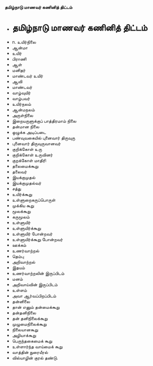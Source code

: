 **தமிழ்நாடு மாணவர் கணினித் திட்டம்**
- # தமிழ்நாடு மாணவர் கணினித் திட்டம்
- n. உயிர்நிலை
- ஆன்மா
- உயிர்
- பிராணி
- ஆள்
- மனிதர்
- மாண்டவர் உயிர்
- ஆவி
- மாண்டவர்
- வாழ்வுயிர்
- வாழ்பவர்
- உயிர்நலம்
- ஆன்மநலம்
- அருள்நிலை
- இறையருளுக்குப் பாத்திரமாம் நிலை
- தன்மான நிலை
- ஒழுக்க அடிப்படை
- பண்வுவகையில் புனைவார் திருவுரு
- புனைவார் திருவுருவானவர்
- குறிக்கோள் உரு
- குறிக்கோள் உருவினர்
- குறக்கோள் மாதிரி
- தலைமைக்கூறு
- தலைவர்
- இயக்குமுதல்
- இயக்குமுதல்வர்
- சத்து
- உயிர்க்கூறு
- உள்ளுறைகருப்பொருள்
- முக்கிய கூறு
- மூலக்கூறு
- கருமூலம்
- உள்ளுயிர்
- உள்ளுயிர்க்கூறு
- உள்ளுயிர் போன்றவர்
- உள்ளுயிர்க்கூறு போன்றவர்
- ஊக்கம்
- உணர்வாற்றல்
- தெம்பு
- அறிவாற்றல்
- இதயம்
- உணர்வாற்றலின் இருப்பிடம்
- மனம்
- அறிவாய்வின் இருப்பிடம்
- உள்ளம்
- அவா ஆர்வப்பிறப்பிடம்
- தன்னிலை
- தான் எனும் தன்மைக்கூறு
- தன்தனிநிலை
- தன் தனிநிலைக்கூறு
- முழுமைநிலைக்கூறு
- நிலையானகூறு
- அழியாக்கூறு
- பெருந்தகைமைக் கூறு
- உள்ளார்ந்த வாய்மைக் கூறு
- வாத்தின் நுரையீரல்
- வில்யாழின் குரல் தண்டு.

